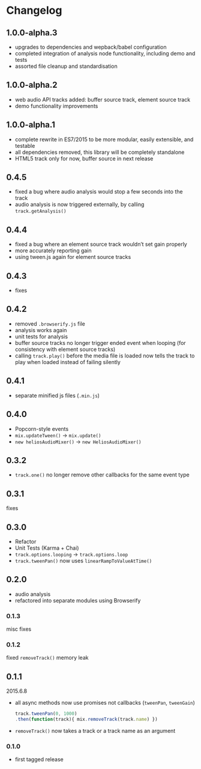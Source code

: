 # Changelog

## 1.0.0-alpha.3

- upgrades to dependencies and wepback/babel configuration
- completed integration of analysis node functionality, including demo and tests
- assorted file cleanup and standardisation

## 1.0.0-alpha.2

- web audio API tracks added: buffer source track, element source track
- demo functionality improvements

## 1.0.0-alpha.1

- complete rewrite in ES7/2015 to be more modular, easily extensible, and testable
- all dependencies removed, this library will be completely standalone
- HTML5 track only for now, buffer source in next release

## 0.4.5

- fixed a bug where audio analysis would stop a few seconds into the track
- audio analysis is now triggered externally, by calling `track.getAnalysis()`

## 0.4.4

- fixed a bug where an element source track wouldn’t set gain properly
- more accurately reporting gain
- using tween.js again for element source tracks

## 0.4.3

- fixes

## 0.4.2

- removed `.browserify.js` file
- analysis works again
- unit tests for analysis
- buffer source tracks no longer trigger ended event when looping (for consistency with element source tracks)
- calling `track.play()` before the media file is loaded now tells the track to play when loaded instead of failing silently

## 0.4.1

- separate minified js files (`.min.js`)

## 0.4.0

- Popcorn-style events
- `mix.updateTween()` &rarr; `mix.update()`
- `new heliosAudioMixer()` &rarr; `new HeliosAudioMixer()`

## 0.3.2

- `track.one()` no longer remove other callbacks for the same event type

## 0.3.1

fixes

## 0.3.0

- Refactor
- Unit Tests (Karma + Chai)
- `track.options.looping` &rarr; `track.options.loop`
- `track.tweenPan()` now uses `linearRampToValueAtTime()`

## 0.2.0

- audio analysis
- refactored into separate modules using Browserify

### 0.1.3

misc fixes

### 0.1.2

fixed `removeTrack()` memory leak

## 0.1.1

2015.6.8

- all async methods now use promises not callbacks (`tweenPan`, `tweenGain`)

  ```js
  track.tweenPan(0, 1000)
  .then(function(track){ mix.removeTrack(track.name) })
  ```

- `removeTrack()` now takes a track or a track name as an argument

### 0.1.0

- first tagged release
